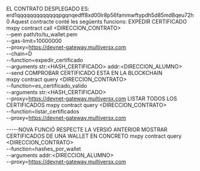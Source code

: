 EL CONTRATO DESPLEGADO ES: erd1qqqqqqqqqqqqqpgqnqedff8xd00lr8p56fammwftypdh5d85md8qeu72h0
Aquest contracte conté les següents funcions:
EXPEDIR CERTIFICADO
mxpy contract call <DIRECCION_CONTRATO> \
  --pem path/to/tu_wallet.pem \
  --gas-limit=10000000 \
  --proxy=https://devnet-gateway.multiversx.com \
  --chain=D \
  --function=expedir_certificado \
  --arguments str:<HASH_CERTIFICADO> addr:<DIRECCION_ALUMNO> \
  --send
COMPROBAR CERTIFICADO ESTA EN LA BLOCKCHAIN  
mxpy contract query <DIRECCION_CONTRATO> \
  --function=es_certificado_valido \
  --arguments str:<HASH_CERTIFICADO> \
  --proxy=https://devnet-gateway.multiversx.com
LISTAR TODOS LOS CERTIFICADOS
mxpy contract query <DIRECCION_CONTRATO> \
  --function=listar_certificados \
  --proxy=https://devnet-gateway.multiversx.com
  
-----NOVA FUNCIÓ RESPECTE LA VERSIÓ ANTERIOR 
MOSTRAR CERTIFICADOS DE UNA WALLET EN CONCRETO
mxpy contract query <DIRECCION_CONTRATO> \
  --function=hashes_por_wallet \
  --arguments addr:<DIRECCION_ALUMNO> \
  --proxy=https://devnet-gateway.multiversx.com
